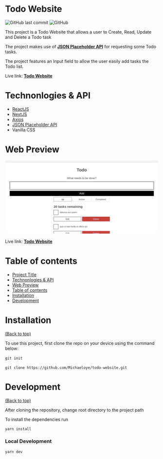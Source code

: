 # Todo Website

![GitHub last commit](https://img.shields.io/github/last-commit/michaeloye/pexels-clone)
![GitHub](https://img.shields.io/github/license/michaeloye/pexels-clone)

This project is a Todo Website that allows a user to Create, Read, Update and Delete a Todo task

The project makes use of [**JSON Placeholder API**](https://jsonplaceholder.typicode.com/) for requesting some Todo tasks.

The project features an Input field to allow the user easily add tasks the Todo list.

Live link: [**Todo Website**](https://todo-website-michaeloye.vercel.app/)

# Technonlogies & API
- [ReactJS](https://reactjs.org/)
- [NextJS](https://nextjs.org/)
- [Axios](https://axios-http.com/docs/intro)
- [JSON Placeholder API](https://jsonplaceholder.typicode.com/)
- Vanilla CSS

# Web Preview

![Web Preview](https://github.com/Michaeloye/todo-website/blob/main/public/preview.png)

Live link: [**Todo Website**](https://todo-website-michaeloye.vercel.app/)

# Table of contents

- [Project Title](#todo-website)
- [Technonlogies & API](#technologies-&-api)
- [Web Preview](#web-preview)
- [Table of contents](#table-of-contents)
- [Installation](#installation)
- [Development](#development)

# Installation
[(Back to top)](#table-of-contents)

To use this project, first clone the repo on your device using the command below:

```git init```

```git clone https://github.com/Michaeloye/todo-website.git```

# Development
[(Back to top)](#table-of-contents)

After cloning the repository, change root directory to the project path

To install the dependencies run

```shell
yarn install
```

### Local Development

```shell
yarn dev
```

